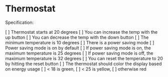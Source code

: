 Thermostat
==========

Specification:

[ ] Thermostat starts at 20 degrees
[ ] You can increase the temp with the up button
[ ] You can decrease the temp with the down button
[ ] The minimum temperature is 10 degrees
[ ] There is a power saving mode
[ ] Power saving mode is on by default
[ ] If power saving mode is on, the maximum temperature is 25 degrees
[ ] If power saving mode is off, the maximum temperature is 32 degrees
[ ] You can reset the temperature to 20 by hitting  the reset button
[ ] The thermostat should color the display based on energy usage
  [ ] < 18 is green,
  [ ] < 25 is yellow,
  [ ] otherwise red